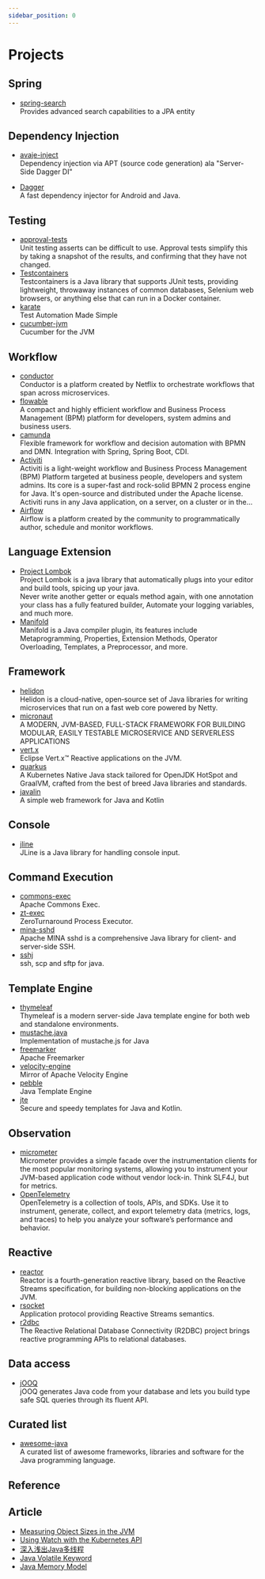 ```yaml
---
sidebar_position: 0
---
```


# Projects

## Spring

- [spring-search](https://github.com/sipios/spring-search)
  <br/>Provides advanced search capabilities to a JPA entity

## Dependency Injection

- [avaje-inject](https://github.com/avaje/avaje-inject)
  <br/>Dependency injection via APT (source code generation) ala "Server-Side Dagger DI"

- [Dagger](https://github.com/google/dagger)
  <br/>A fast dependency injector for Android and Java.

## Testing

- [approval-tests](https://approvaltests.com/)
  <br/>Unit testing asserts can be difficult to use. Approval tests simplify this by taking a snapshot of the results,
  and confirming that they have not changed.
- [Testcontainers](https://www.testcontainers.org/)
  <br/>Testcontainers is a Java library that supports JUnit tests, providing lightweight, throwaway instances of common
  databases, Selenium web browsers, or anything else that can run in a Docker container.
- [karate](https://github.com/karatelabs/karate)
  <br/>Test Automation Made Simple
- [cucumber-jvm](https://github.com/cucumber/cucumber-jvm)
  <br/>Cucumber for the JVM

## Workflow

- [conductor](https://conductor.netflix.com/)
  <br/>Conductor is a platform created by Netflix to orchestrate workflows that span across microservices.
- [flowable](https://www.flowable.com/)
  <br/>A compact and highly efficient workflow and Business Process Management (BPM) platform for developers, system
  admins and business users.
- [camunda](https://github.com/camunda/camunda-bpm-platform)
  <br/>Flexible framework for workflow and decision automation with BPMN and DMN. Integration with Spring, Spring Boot,
  CDI.
- [Activiti](https://github.com/Activiti/Activiti)
  <br/>Activiti is a light-weight workflow and Business Process Management (BPM) Platform targeted at business people,
  developers and system admins. Its core is a super-fast and rock-solid BPMN 2 process engine for Java. It's open-source
  and distributed under the Apache license. Activiti runs in any Java application, on a server, on a cluster or in the…
- [Airflow](https://airflow.apache.org/)
  <br/>Airflow is a platform created by the community to programmatically author, schedule and monitor workflows.

## Language Extension

- [Project Lombok](https://projectlombok.org/)
  <br/>Project Lombok is a java library that automatically plugs into your editor and build tools, spicing up your java.
  <br/>Never write another getter or equals method again, with one annotation your class has a fully featured builder,
  Automate your logging variables, and much more.
- [Manifold](http://manifold.systems/)
  <br/>Manifold is a Java compiler plugin, its features include Metaprogramming, Properties, Extension Methods, Operator
  Overloading, Templates, a Preprocessor, and more.

## Framework

- [helidon](https://helidon.io/)
  <br/>Helidon is a cloud-native, open‑source set of Java libraries for writing microservices that run on a fast web
  core powered by Netty.
- [micronaut](https://micronaut.io/)
  <br/>A MODERN, JVM-BASED, FULL-STACK FRAMEWORK FOR BUILDING MODULAR, EASILY TESTABLE MICROSERVICE AND SERVERLESS
  APPLICATIONS
- [vert.x](https://vertx.io/)
  <br/>Eclipse Vert.x™ Reactive applications on the JVM.
- [quarkus](https://quarkus.io/)
  <br/>A Kubernetes Native Java stack tailored for OpenJDK HotSpot and GraalVM, crafted from the best of breed Java
  libraries and standards.
- [javalin](https://javalin.io/)
  <br/>A simple web framework for Java and Kotlin

## Console

- [jline](https://github.com/jline/jline3)
  <br/>JLine is a Java library for handling console input.

## Command Execution

- [commons-exec](https://github.com/apache/commons-exec)
  <br/>Apache Commons Exec.
- [zt-exec](https://github.com/zeroturnaround/zt-exec)
  <br/>ZeroTurnaround Process Executor.
- [mina-sshd](https://github.com/apache/mina-sshd)
  <br/>Apache MINA sshd is a comprehensive Java library for client- and server-side SSH.
- [sshj](https://github.com/hierynomus/sshj)
  <br/>ssh, scp and sftp for java.

## Template Engine

- [thymeleaf](https://github.com/thymeleaf/thymeleaf)
  <br/>Thymeleaf is a modern server-side Java template engine for both web and standalone environments.
- [mustache.java](https://github.com/spullara/mustache.java)
  <br/>Implementation of mustache.js for Java
- [freemarker](https://github.com/apache/freemarker)
  <br/>Apache Freemarker
- [velocity-engine](https://github.com/apache/velocity-engine)
  <br/>Mirror of Apache Velocity Engine
- [pebble](https://github.com/PebbleTemplates/pebble)
  <br/>Java Template Engine
- [jte](https://github.com/casid/jte)
  <br/>Secure and speedy templates for Java and Kotlin.

## Observation

- [micrometer](https://micrometer.io/)
  <br/>Micrometer provides a simple facade over the instrumentation clients for the most popular monitoring systems,
  allowing you to instrument your JVM-based application code without vendor lock-in. Think SLF4J, but for metrics.
- [OpenTelemetry](https://opentelemetry.io/)
  <br/>OpenTelemetry is a collection of tools, APIs, and SDKs. Use it to instrument, generate, collect, and export
  telemetry data (metrics, logs, and traces) to help you analyze your software’s performance and behavior.

## Reactive

- [reactor](https://projectreactor.io/)
  <br/>Reactor is a fourth-generation reactive library, based on the Reactive Streams
  specification, for building non-blocking applications on the JVM.
- [rsocket](https://rsocket.io/)
  <br/>Application protocol providing Reactive Streams semantics.
- [r2dbc](https://r2dbc.io/)
  <br/>The Reactive Relational Database Connectivity (R2DBC) project brings reactive programming APIs to relational
  databases.

## Data access

- [jOOQ](https://www.jooq.org/)
  <br/>jOOQ generates Java code from your database and lets you build type safe SQL queries through its fluent API.

## Curated list

- [awesome-java](https://github.com/akullpp/awesome-java)
  <br/>A curated list of awesome frameworks, libraries and software for the Java programming language.

## Reference

## Article

- [Measuring Object Sizes in the JVM](https://www.baeldung.com/jvm-measuring-object-sizes)
- [Using Watch with the Kubernetes API](https://www.baeldung.com/java-kubernetes-watch)
- [深入浅出Java多线程](https://redspider.gitbook.io/concurrent/)
- [Java Volatile Keyword](https://jenkov.com/tutorials/java-concurrency/volatile.html)
- [Java Memory Model](https://jenkov.com/tutorials/java-concurrency/java-memory-model.html)